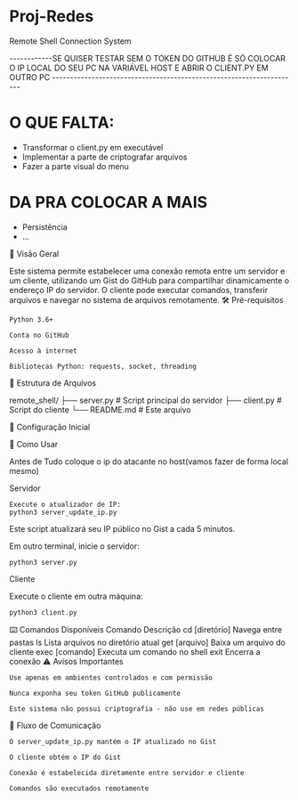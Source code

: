 # Proj-Redes


Remote Shell Connection System

------------SE QUISER TESTAR SEM O TOKEN DO GITHUB É SÓ COLOCAR O IP LOCAL DO SEU PC NA VARIÁVEL HOST E ABRIR O CLIENT.PY EM OUTRO PC ---------------------------------------------------------------------

# O QUE FALTA:
- Transformar o client.py em executável
- Implementar a parte de criptografar arquivos
- Fazer a parte visual do menu 

# DA PRA COLOCAR A MAIS
- Persistência
- ...


📌 Visão Geral

Este sistema permite estabelecer uma conexão remota entre um servidor e um cliente, utilizando um Gist do GitHub para compartilhar dinamicamente o endereço IP do servidor. O cliente pode executar comandos, transferir arquivos e navegar no sistema de arquivos remotamente.
🛠️ Pré-requisitos

    Python 3.6+

    Conta no GitHub

    Acesso à internet

    Bibliotecas Python: requests, socket, threading

📂 Estrutura de Arquivos

remote_shell/
├── server.py            # Script principal do servidor
├── client.py            # Script do cliente
└── README.md            # Este arquivo

🔧 Configuração Inicial

🚀 Como Usar

Antes de Tudo coloque o ip do atacante no host(vamos fazer de forma local mesmo)


Servidor

    Execute o atualizador de IP:
    python3 server_update_ip.py

Este script atualizará seu IP público no Gist a cada 5 minutos.

Em outro terminal, inicie o servidor:

    python3 server.py

Cliente

Execute o cliente em outra máquina:

    python3 client.py

⌨️ Comandos Disponíveis
Comando	Descrição
cd [diretório]	Navega entre pastas
ls	Lista arquivos no diretório atual
get [arquivo]	Baixa um arquivo do cliente
exec [comando]	Executa um comando no shell
exit	Encerra a conexão
⚠️ Avisos Importantes

    Use apenas em ambientes controlados e com permissão

    Nunca exponha seu token GitHub publicamente

    Este sistema não possui criptografia - não use em redes públicas

🔄 Fluxo de Comunicação

    O server_update_ip.py mantém o IP atualizado no Gist

    O cliente obtém o IP do Gist

    Conexão é estabelecida diretamente entre servidor e cliente

    Comandos são executados remotamente
